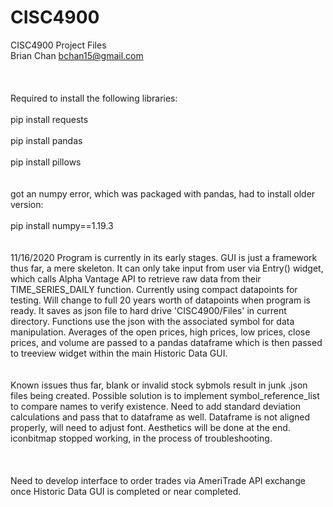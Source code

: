 # CISC4900
CISC4900 Project Files
<br/>
Brian Chan
bchan15@gmail.com
<br/><br/>
<br/><br/>
Required to install the following libraries:
<br/><br/>
pip install requests
<br/><br/>
pip install pandas
<br/><br/>
pip install pillows
<br/><br/><br/>
got an numpy error, which was packaged with pandas, had to install older version:
<br/><br/>
pip install numpy==1.19.3
<br/>
<br/>
<br/>
11/16/2020
Program is currently in its early stages. GUI is just a framework thus far, a mere skeleton. It can only take input from user via Entry() widget, which calls Alpha Vantage API to retrieve raw data from their TIME_SERIES_DAILY function. Currently using compact datapoints for testing. Will change to full 20 years worth of datapoints when program is ready. It saves as json file to hard drive 'CISC4900/Files' in current directory. Functions use the json with the associated symbol for data manipulation. Averages of the open prices, high prices, low prices, close prices, and volume are passed to a pandas dataframe which is then passed to treeview widget within the main Historic Data GUI.
<br/>
<br/>
<br/>
Known issues thus far, blank or invalid stock sybmols result in junk .json files being created. Possible solution is to implement symbol_reference_list to compare names to verify existence. Need to add standard deviation calculations and pass that to dataframe as well. Dataframe is not aligned properly, will need to adjust font. Aesthetics will be done at the end. iconbitmap stopped working, in the process of troubleshooting. 
<br/>
<br/>
<br/>  
Need to develop interface to order trades via AmeriTrade API exchange once Historic Data GUI is completed or near completed.
